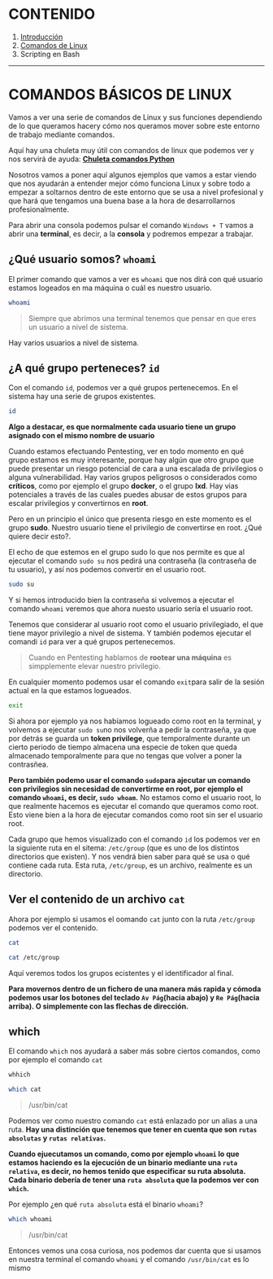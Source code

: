 # CONTENIDO

1. [Introducción](https://github.com/Ramixter/Introduccion-a-Linux/tree/main/INTRODUCCION#contenido)
2. [Comandos de Linux](https://github.com/Ramixter/Introduccion-a-Linux/tree/main/COMANDOS-LINUX#contenido)
3. Scripting en Bash

***

# COMANDOS BÁSICOS DE LINUX



Vamos a ver una serie de comandos de Linux y sus funciones dependiendo de lo que queramos hacery cómo nos queramos mover sobre este entorno de trabajo mediante comandos.

Aquí hay una chuleta muy útil con comandos de linux que podemos ver y nos servirá de ayuda: **[Chuleta comandos Python](https://ciberninjas.com/chuleta-comandos-linux/)**

Nosotros vamos a poner aquí algunos ejemplos que vamos a estar viendo que nos ayudarán a entender mejor cómo funciona Linux y sobre todo a empezar a soltarnos dentro de este entorno que se usa a nivel profesional y que hará que tengamos una buena base a la hora de desarrollarnos profesionalmente.

Para abrir una consola podemos pulsar el comando `Windows + T` vamos a abrir una **terminal**, es decir, a la **consola** y podremos empezar a trabajar.

## ¿Qué usuario somos? `whoami`

El primer comando que vamos a ver es `whoami` que nos dirá con qué usuario estamos logeados en ma máquina o cuál es nuestro usuario.

```bash
whoami
```

> Siempre que abrimos una terminal tenemos que pensar en que eres un usuario a nivel de sistema.

Hay varios usuarios a nivel de sistema.

## ¿A qué grupo perteneces? `id`

Con el comando `id`, podemos ver a qué grupos pertenecemos. En el sistema hay una serie de grupos existentes.

```bash
id
```

**Algo a destacar, es que normalmente cada usuario tiene un grupo asignado con el mismo nombre de usuario**

Cuando estamos efectuando Pentesting, ver en todo momento en qué grupo estamos es muy interesante, porque hay algún que otro grupo que puede presentar un riesgo potencial de cara a una escalada de privilegios o alguna vulnerabilidad. Hay varios grupos peligrosos o considerados como **críticos**, como por ejemplo el grupo **docker**, o el grupo **lxd**. Hay vias potenciales a través de las cuales puedes abusar de estos grupos para escalar privilegios y convertirnos en **root**.

Pero en un principio el único que presenta riesgo en este momento es el grupo **sudo**. Nuestro usuario tiene el privilegio de convertirse en root. ¿Qué quiere decir esto?.

El echo de que estemos en el grupo sudo lo que nos permite es que al ejecutar el comando `sudo su` nos pedirá una contraseña (la contraseña de tu usuario), y así nos podemos convertir en el usuario root.

```bash
sudo su
```
Y si hemos introducido bien la contraseña si volvemos a ejecutar el comando `whoami` veremos que ahora nuesto usuario sería el usuario root.

Tenemos que considerar al usuario root como el usuario privilegiado, el que tiene mayor privilegio a nivel de sistema. Y también podemos ejecutar el comandi `id` para ver a qué grupos pertenecemos.

> Cuando en Pentesting hablamos de **rootear una máquina** es simpplemente elevar nuestro privilegio.

En cualquier momento podemos usar el comando `exit`para salir de la sesión actual en la que estamos logueados.

```bash
exit
```
Si ahora por ejemplo ya nos habíamos logueado como root en la terminal, y volvemos a ejecutar `sudo su`no nos volverña a pedir la contraseña, ya que por detrás se guarda un **token privilege**, que temporalmente durante un cierto periodo de tiempo almacena una especie de token que queda almacenado temporalmente para que no tengas que volver a poner la contrasñea.

**Pero también podemo usar el comando `sudo`para ajecutar un comando con privilegios sin necesidad de convertirme en root, por ejemplo el comando `whoami`, es decir, `sudo whoam`.** No estamos como el usuario root, lo que realmente hacemos es ejecutar el comando que queramos como root. Esto viene bien a la hora de ejecutar comandos como root sin ser el usuario root.

Cada grupo que hemos visualizado con el comando `id` los podemos ver en la siguiente ruta en el sitema: `/etc/group` (que es uno de los distintos directorios que existen). Y nos vendrá bien saber para qué se usa o qué contiene cada ruta. Esta ruta, `/etc/group`, es un archivo, realmente es un directorio.

## Ver el contenido de un archivo `cat`

Ahora por ejemplo si usamos el oomando `cat` junto con la ruta `/etc/group` podemos ver el contenido.

```bash
cat
```

```bash
cat /etc/group
```
Aquí veremos todos los grupos ecistentes y el identificador al final.

**Para movernos dentro de un fichero de una manera más rapida y cómoda podemos usar los botones del teclado `Av Pág`(hacia abajo) y `Re Pág`(hacia arriba). O simplemente con las flechas de dirección.**

## which

El comando `which` nos ayudará a saber más sobre ciertos comandos, como por ejemplo el comando `cat`

```bash
whhich
```

```bash
which cat
```
>/usr/bin/cat

Podemos ver como nuestro comando `cat` está enlazado por un alias a una ruta. **Hay una distinción que tenemos que tener en cuenta que son `rutas absolutas` y `rutas relativas`.**

**Cuando ejuecutamos un comando, como por ejemplo `whoami` lo que estamos haciendo es la ejecución de un binario mediante una `ruta relativa`, es decir, no hemos tenido que especificar su ruta absoluta. Cada binario debería de tener una `ruta absoluta` que la podemos ver con `which`.**

Por ejemplo ¿en qué `ruta absoluta` está el binario `whoami`?

```bash
which whoami
```
>/usr/bin/cat

Entonces vemos una cosa curiosa, nos podemos dar cuenta que si usamos en nuestra terminal el comando `whoami` y el comando `/usr/bin/cat` es lo mismo